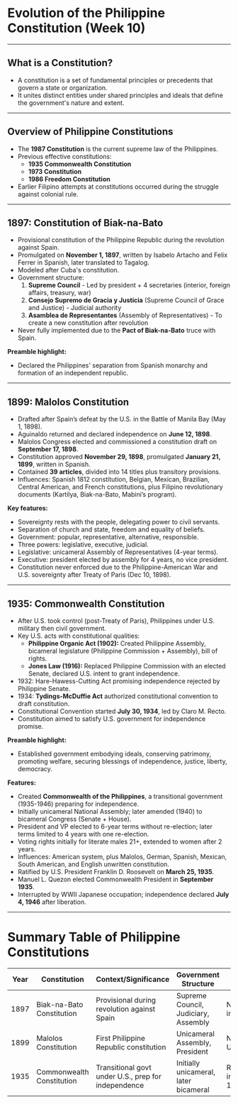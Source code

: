 # Evolution of the Philippine Constitution (Week 10)

---

## What is a Constitution?  
- A constitution is a set of fundamental principles or precedents that govern a state or organization.  
- It unites distinct entities under shared principles and ideals that define the government's nature and extent.

---

## Overview of Philippine Constitutions  
- The **1987 Constitution** is the current supreme law of the Philippines.  
- Previous effective constitutions:  
  - **1935 Commonwealth Constitution**  
  - **1973 Constitution**  
  - **1986 Freedom Constitution**  
- Earlier Filipino attempts at constitutions occurred during the struggle against colonial rule.

---

## 1897: Constitution of Biak-na-Bato  
- Provisional constitution of the Philippine Republic during the revolution against Spain.  
- Promulgated on **November 1, 1897**, written by Isabelo Artacho and Felix Ferrer in Spanish, later translated to Tagalog.  
- Modeled after Cuba's constitution.  
- Government structure:  
  1. **Supreme Council** - Led by president + 4 secretaries (interior, foreign affairs, treasury, war)  
  2. **Consejo Supremo de Gracia y Justicia** (Supreme Council of Grace and Justice) - Judicial authority  
  3. **Asamblea de Representantes** (Assembly of Representatives) - To create a new constitution after revolution  
- Never fully implemented due to the **Pact of Biak-na-Bato** truce with Spain.

**Preamble highlight:**  
- Declared the Philippines' separation from Spanish monarchy and formation of an independent republic.

---

## 1899: Malolos Constitution  
- Drafted after Spain’s defeat by the U.S. in the Battle of Manila Bay (May 1, 1898).  
- Aguinaldo returned and declared independence on **June 12, 1898**.  
- Malolos Congress elected and commissioned a constitution draft on **September 17, 1898**.  
- Constitution approved **November 29, 1898**, promulgated **January 21, 1899**, written in Spanish.  
- Contained **39 articles**, divided into 14 titles plus transitory provisions.  
- Influences: Spanish 1812 constitution, Belgian, Mexican, Brazilian, Central American, and French constitutions, plus Filipino revolutionary documents (Kartilya, Biak-na-Bato, Mabini’s program).  

**Key features:**  
- Sovereignty rests with the people, delegating power to civil servants.  
- Separation of church and state, freedom and equality of beliefs.  
- Government: popular, representative, alternative, responsible.  
- Three powers: legislative, executive, judicial.  
- Legislative: unicameral Assembly of Representatives (4-year terms).  
- Executive: president elected by assembly for 4 years, no vice president.  
- Constitution never enforced due to the Philippine-American War and U.S. sovereignty after Treaty of Paris (Dec 10, 1898).

---

## 1935: Commonwealth Constitution  
- After U.S. took control (post-Treaty of Paris), Philippines under U.S. military then civil government.  
- Key U.S. acts with constitutional qualities:  
  - **Philippine Organic Act (1902):** Created Philippine Assembly, bicameral legislature (Philippine Commission + Assembly), bill of rights.  
  - **Jones Law (1916):** Replaced Philippine Commission with an elected Senate, declared U.S. intent to grant independence.  
- 1932: Hare-Hawess-Cutting Act promising independence rejected by Philippine Senate.  
- 1934: **Tydings-McDuffie Act** authorized constitutional convention to draft constitution.  
- Constitutional Convention started **July 30, 1934**, led by Claro M. Recto.  
- Constitution aimed to satisfy U.S. government for independence promise.

**Preamble highlight:**  
- Established government embodying ideals, conserving patrimony, promoting welfare, securing blessings of independence, justice, liberty, democracy.

**Features:**  
- Created **Commonwealth of the Philippines**, a transitional government (1935-1946) preparing for independence.  
- Initially unicameral National Assembly; later amended (1940) to bicameral Congress (Senate + House).  
- President and VP elected to 6-year terms without re-election; later terms limited to 4 years with one re-election.  
- Voting rights initially for literate males 21+, extended to women after 2 years.  
- Influences: American system, plus Malolos, German, Spanish, Mexican, South American, and English unwritten constitution.  
- Ratified by U.S. President Franklin D. Roosevelt on **March 25, 1935**.  
- Manuel L. Quezon elected Commonwealth President in **September 1935**.  
- Interrupted by WWII Japanese occupation; independence declared **July 4, 1946** after liberation.

---

# Summary Table of Philippine Constitutions

| Year  | Constitution                 | Context/Significance                                 | Government Structure                  | Status                     |
|-------|-----------------------------|-----------------------------------------------------|-------------------------------------|----------------------------|
| 1897  | Biak-na-Bato Constitution   | Provisional during revolution against Spain         | Supreme Council, Judiciary, Assembly | Never fully implemented    |
| 1899  | Malolos Constitution        | First Philippine Republic constitution               | Unicameral Assembly, President      | Not enforced; U.S. takeover |
| 1935  | Commonwealth Constitution   | Transitional govt under U.S., prep for independence | Initially unicameral, later bicameral | Ratified, led to independence 1986 |
